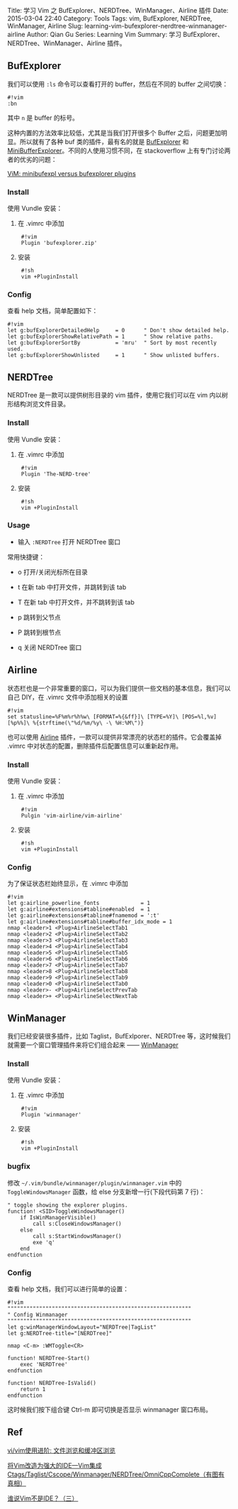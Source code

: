 Title: 学习 Vim 之 BufExplorer、NERDTree、WinManager、Airline 插件
Date: 2015-03-04 22:40
Category: Tools
Tags: vim, BufExplorer, NERDTree, WinManager, Airline
Slug: learning-vim-bufexplorer-nerdtree-winmanager-airline
Author: Qian Gu
Series: Learning Vim
Summary: 学习 BufExplorer、NERDTree、WinManager、Airline 插件。

## BufExplorer

我们可以使用 `:ls` 命令可以查看打开的 buffer，然后在不同的 buffer 之间切换：

    #!vim
    :bn

其中 `n` 是 buffer 的标号。

这种内置的方法效率比较低，尤其是当我们打开很多个 Buffer 之后，问题更加明显。所以就有了各种 buf 类的插件，最有名的就是 [BufExplorer][bufexplorer] 和 [MiniBufferExplorer][mini]。不同的人使用习惯不同，在 stackoverflow 上有专门讨论两者的优劣的问题：

[ViM: minibufexpl versus bufexplorer plugins][question1]

### Install

使用 Vundle 安装：

1. 在 .vimrc 中添加

        #!vim
        Plugin 'bufexplorer.zip'

2. 安装

        #!sh
        vim +PluginInstall

### Config

查看 help 文档，简单配置如下：


    #!vim
    let g:bufExplorerDetailedHelp     = 0      " Don't show detailed help.
    let g:bufExplorerShowRelativePath = 1      " Show relative paths.
    let g:bufExplorerSortBy           = 'mru'  " Sort by most recently used.
    let g:bufExplorerShowUnlisted     = 1      " Show unlisted buffers.

[bufexplorer]: http://www.vim.org/scripts/script.php?script_id=42
[mini]: http://www.vim.org/scripts/script.php?script_id=159
[question1]: http://stackoverflow.com/questions/1649187/vim-minibufexpl-versus-bufexplorer-plugins

## NERDTree

NERDTree 是一款可以提供树形目录的 vim 插件，使用它我们可以在 vim 内以树形结构浏览文件目录。

### Install

使用 Vundle 安装：

1. 在 .vimrc 中添加

        #!vim
        Plugin 'The-NERD-tree'

2. 安装

        #!sh
        vim +PluginInstall

### Usage

+ 输入 `:NERDTree` 打开 NERDTree 窗口

常用快捷键：

+ o 打开/关闭光标所在目录

+ t 在新 tab 中打开文件，并跳转到该 tab

+ T 在新 tab 中打开文件，并不跳转到该 tab

+ p 跳转到父节点

+ P 跳转到根节点

+ q 关闭 NERDTree 窗口

## Airline

状态栏也是一个非常重要的窗口，可以为我们提供一些文档的基本信息，我们可以自己 DIY，在 .vimrc 文件中添加相关的设置

    #!vim
    set statusline=%F%m%r%h%w\ [FORMAT=%{&ff}]\ [TYPE=%Y]\ [POS=%l,%v][%p%%]\ %{strftime(\"%d/%m/%y\ -\ %H:%M\")}

也可以使用 [Airline][airline] 插件，一款可以提供非常漂亮的状态栏的插件。它会覆盖掉 .vimrc 中对状态的配置，删除插件后配置信息可以重新起作用。

### Install

使用 Vundle 安装：

1. 在 .vimrc 中添加

        #!vim
        Pulgin 'vim-airline/vim-airline'

2. 安装

        #!sh
        vim +PluginInstall

### Config

为了保证状态栏始终显示，在 .vimrc 中添加

    #!vim
    let g:airline_powerline_fonts             = 1
    let g:airline#extensions#tabline#enabled  = 1
    let g:airline#extensions#tabline#fnamemod = ':t'
    let g:airline#extensions#tabline#buffer_idx_mode = 1
    nmap <leader>1 <Plug>AirlineSelectTab1
    nmap <leader>2 <Plug>AirlineSelectTab2
    nmap <leader>3 <Plug>AirlineSelectTab3
    nmap <leader>4 <Plug>AirlineSelectTab4
    nmap <leader>5 <Plug>AirlineSelectTab5
    nmap <leader>6 <Plug>AirlineSelectTab6
    nmap <leader>7 <Plug>AirlineSelectTab7
    nmap <leader>8 <Plug>AirlineSelectTab8
    nmap <leader>9 <Plug>AirlineSelectTab9
    nmap <leader>0 <Plug>AirlineSelectTab0
    nmap <leader>- <Plug>AirlineSelectPrevTab
    nmap <leader>+ <Plug>AirlineSelectNextTab

[airline]: https://github.com/vim-ariline/vim-airline

## WinManager

我们已经安装很多插件，比如 Taglist，BufExlporer、NERDTree 等，这时候我们就需要一个窗口管理插件来将它们组合起来 —— [WinManager][winmanager]

### Install

使用 Vundle 安装：

1. 在 .vimrc 中添加

        #!vim
        Plugin 'winmanager'

2. 安装

        #!sh
        vim +PluginInstall

### bugfix

修改 `~/.vim/bundle/winmanager/plugin/winmanager.vim` 中的 `ToggleWindowsManager` 函数，给 else 分支新增一行(下段代码第 7 行)：

```vim
" toggle showing the explorer plugins.
function! <SID>ToggleWindowsManager()
	if IsWinManagerVisible()
		call s:CloseWindowsManager()
	else
		call s:StartWindowsManager()
		exe 'q'
	end
endfunction
```

### Config

查看 help 文档，我们可以进行简单的设置：

    #!vim
    """"""""""""""""""""""""""""""""""""""""""""""""""""""""""
    " Config Winmanager
    """"""""""""""""""""""""""""""""""""""""""""""""""""""""""
    let g:winManagerWindowLayout="NERDTree|TagList"
    let g:NERDTree-title="[NERDTree]"

    nmap <C-m> :WMToggle<CR>

    function! NERDTree-Start()
        exec 'NERDTree'
    endfunction

    function! NERDTree-IsValid()
        return 1
    endfunction

这时候我们按下组合键 Ctrl-m 即可切换是否显示 winmanager 窗口布局。

[winmanager]: http://www.vim.org/scripts/script.php?script-id=95

## Ref

[vi/vim使用进阶: 文件浏览和缓冲区浏览](http://easwy.com/blog/archives/advanced-vim-skills-netrw-bufexplorer-winmanager-plugin/)

[ 将Vim改造为强大的IDE—Vim集成Ctags/Taglist/Cscope/Winmanager/NERDTree/OmniCppComplete（有图有真相）](http://blog.csdn.net/bokee/article/details/6633193)

[谁说Vim不是IDE？（三）](http://www.cnblogs.com/chijianqiang/archive/2012/11/06/vim-3.html)
